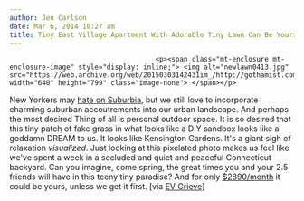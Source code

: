 ```yaml
---
author: Jen Carlson
date: Mar 6, 2014 10:27 am
title: Tiny East Village Apartment With Adorable Tiny Lawn Can Be Yours For $2890/month 
---
```


	
										<p><span class="mt-enclosure mt-enclosure-image" style="display: inline;"> <img alt="newlawn0413.jpg" src="https://web.archive.org/web/20150303142431im_/http://gothamist.com/attachments/arts_jen/newlawn0413.jpg" width="640" height="799" class="image-none"> </span></p>

<p>New Yorkers may <a href="https://web.archive.org/web/20150303142431/http://gothamist.com/2011/06/28/flashback_hating_on_suburbia.php">hate on Suburbia</a>, but we still love to incorporate charming suburban accoutrements into our urban landscape. And perhaps the most desired Thing of all is personal outdoor space. It is so desired that this tiny patch of fake grass in what looks like a DIY sandbox looks like a goddamn DREAM to us. It looks like Kensington Gardens. It&apos;s a giant sigh of relaxation <em>visualized</em>. Just looking at this pixelated photo makes us feel like we&apos;ve spent a week in a secluded and quiet and peaceful Connecticut backyard. Can you imagine, come spring, the great times you and your 2.5 friends will have in this teeny tiny paradise? And for only <a href="https://web.archive.org/web/20150303142431/http://www.ccrny.com/rentals/1008398">$2890/month</a> it could be yours, unless we get it first. [via <a href="https://web.archive.org/web/20150303142431/http://evgrieve.com/2014/03/this-east-10th-street-home-comes-with.html">EV Grieve</a>]</p>					
										
									
				